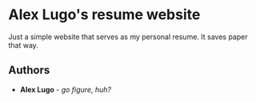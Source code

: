 # Alex Lugo's resume website
Just a simple website that serves as my personal resume. It saves paper that way.

## Authors
* **Alex Lugo** - *go figure, huh?*
